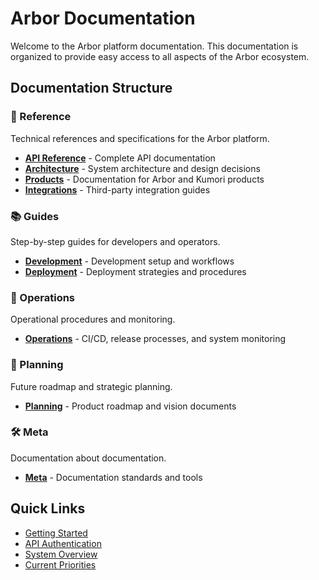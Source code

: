 # Arbor Documentation

Welcome to the Arbor platform documentation. This documentation is organized to provide easy access to all aspects of the Arbor ecosystem.

## Documentation Structure

### 📘 Reference
Technical references and specifications for the Arbor platform.

- **[API Reference](./reference/api/)** - Complete API documentation
- **[Architecture](./reference/architecture/)** - System architecture and design decisions
- **[Products](./reference/products/)** - Documentation for Arbor and Kumori products
- **[Integrations](./reference/integrations/)** - Third-party integration guides

### 📚 Guides
Step-by-step guides for developers and operators.

- **[Development](./guides/development/)** - Development setup and workflows
- **[Deployment](./guides/deployment/)** - Deployment strategies and procedures

### 🔧 Operations
Operational procedures and monitoring.

- **[Operations](./operations/)** - CI/CD, release processes, and system monitoring

### 📅 Planning
Future roadmap and strategic planning.

- **[Planning](./planning/)** - Product roadmap and vision documents


### 🛠️ Meta
Documentation about documentation.

- **[Meta](./meta/)** - Documentation standards and tools

## Quick Links

- [Getting Started](./guides/development/getting-started.md)
- [API Authentication](./reference/api/authentication.md)
- [System Overview](./reference/architecture/system-overview.md)
- [Current Priorities](./planning/current-priorities.md)